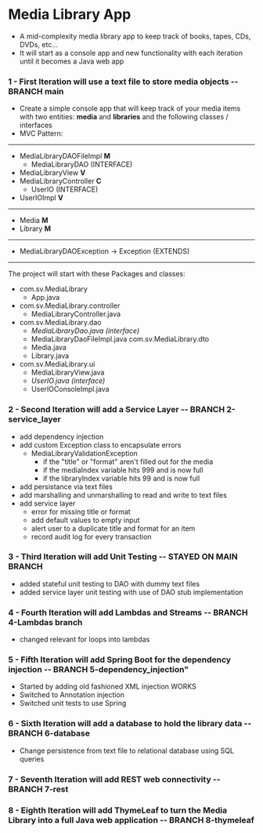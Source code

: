 # Media Library App
- A mid-complexity media library app to keep track of books, tapes, CDs, DVDs, etc...
- It will start as a console app and new functionality with each iteration until it becomes a Java web app

### 1 - First Iteration will use a text file to store media objects -- BRANCH main
- Create a simple console app that will keep track of your media items with two entities: __media__ and __libraries__ and the following classes / interfaces
- MVC Pattern:
---
- MediaLibraryDAOFileImpl __M__
  - MediaLibraryDAO (INTERFACE)
- MediaLibraryView __V__
- MediaLibraryController __C__
  - UserIO (INTERFACE)
- UserIOImpl __V__
---
- Media __M__
- Library __M__
---
- MediaLibraryDAOException -> Exception (EXTENDS)
---
The project will start with these Packages and classes:
- com.sv.MediaLibrary
  - App.java
- com.sv.MediaLibrary.controller
  - MediaLibraryController.java
- com.sv.MediaLibrary.dao
  - _MediaLibraryDao.java (interface)_
  - MediaLibraryDaoFileImpl.java
com.sv.MediaLibrary.dto
  - Media.java
  - Library.java
- com.sv.MediaLibrary.ui
  - MediaLibraryView.java
  - _UserIO.java (interface)_
  - UserIOConsoleImpl.java

### 2 - Second Iteration will add a Service Layer -- BRANCH 2-service_layer
- add dependency injection
- add custom Exception class to encapsulate errors
  - MediaLibraryValidationException
    - if the "title" or "format" aren't filled out for the media
    - if the mediaIndex variable hits 999 and is now full
    - if the libraryIndex variable hits 99 and is now full 
- add persistance via text files
- add marshalling and unmarshalling to read and write to text files
- add service layer
  - error for missing title or format
  - add default values to empty input
  - alert user to a duplicate title and format for an item
  - record audit log for every transaction

### 3 - Third Iteration will add Unit Testing -- STAYED ON MAIN BRANCH
- added stateful unit testing to DAO with dummy text files
- added service layer unit testing with use of DAO stub implementation 

### 4 - Fourth Iteration will add Lambdas and Streams -- BRANCH 4-Lambdas branch
- changed relevant for loops into lambdas

### 5 - Fifth Iteration will add Spring Boot for the dependency injection -- BRANCH 5-dependency_injection"
- Started by adding old fashioned XML injection WORKS
- Switched to Annotation injection
- Switched unit tests to use Spring

### 6 - Sixth Iteration will add a database to hold the library data -- BRANCH 6-database
- Change persistence from text file to relational database using SQL queries

### 7 - Seventh Iteration will add REST web connectivity -- BRANCH 7-rest

### 8 - Eighth Iteration will add ThymeLeaf to turn the Media Library into a full Java web application -- BRANCH 8-thymeleaf


